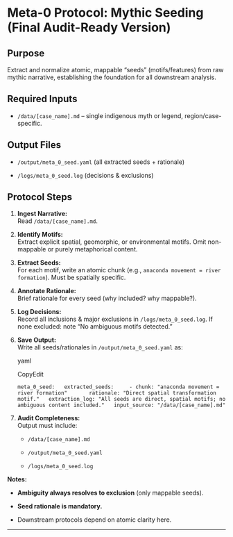 # **Meta-0 Protocol: Mythic Seeding (Final Audit-Ready Version)**

## Purpose

Extract and normalize atomic, mappable “seeds” (motifs/features) from raw mythic narrative, establishing the foundation for all downstream analysis.

## Required Inputs

- `/data/[case_name].md` – single indigenous myth or legend, region/case-specific.
    

## Output Files

- `/output/meta_0_seed.yaml` (all extracted seeds + rationale)
    
- `/logs/meta_0_seed.log` (decisions & exclusions)
    

## Protocol Steps

1. **Ingest Narrative:**  
    Read `/data/[case_name].md`.
    
2. **Identify Motifs:**  
    Extract explicit spatial, geomorphic, or environmental motifs. Omit non-mappable or purely metaphorical content.
    
3. **Extract Seeds:**  
    For each motif, write an atomic chunk (e.g., `anaconda movement = river formation`). Must be spatially specific.
    
4. **Annotate Rationale:**  
    Brief rationale for every seed (why included? why mappable?).
    
5. **Log Decisions:**  
    Record all inclusions & major exclusions in `/logs/meta_0_seed.log`. If none excluded: note “No ambiguous motifs detected.”
    
6. **Save Output:**  
    Write all seeds/rationales in `/output/meta_0_seed.yaml` as:
    
    yaml
    
    CopyEdit
    
    `meta_0_seed:   extracted_seeds:     - chunk: "anaconda movement = river formation"       rationale: "Direct spatial transformation motif."   extraction_log: "All seeds are direct, spatial motifs; no ambiguous content included."   input_source: "/data/[case_name].md"`
    
7. **Audit Completeness:**  
    Output must include:
    
    - `/data/[case_name].md`
        
    - `/output/meta_0_seed.yaml`
        
    - `/logs/meta_0_seed.log`
        

**Notes:**

- **Ambiguity always resolves to exclusion** (only mappable seeds).
    
- **Seed rationale is mandatory.**
    
- Downstream protocols depend on atomic clarity here.
    

---